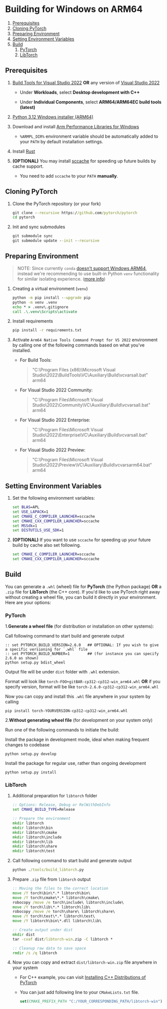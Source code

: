 # Building for Windows on ARM64

1. [Prerequisites](#prerequisites)
1. [Cloning PyTorch](#cloning-pytorch)
1. [Preparing Environment](#preparing-environment)
1. [Setting Environment Variables](#setting-environment-variables)
1. [Build](#build)
   1. [PyTorch](#pytorch)
   1. [LibTorch](#libtorch)


## Prerequisites

1. [Build Tools for Visual Studio 2022](https://aka.ms/vs/17/release/vs_BuildTools.exe) **OR** any version of [Visual Studio 2022](https://visualstudio.microsoft.com/downloads/)
   
   - Under **Workloads**, select **Desktop development with C++**

   - Under **Individual Components**, select **ARM64/ARM64EC build tools (latest)**

1. [Python 3.12 Windows installer (ARM64)](https://www.python.org/downloads/windows/)

1. Download and install [Arm Performance Libraries for Windows](https://developer.arm.com/Tools%20and%20Software/Arm%20Performance%20Libraries#Downloads)

   - `%ARMPL_DIR%` environment variable should be automatically added to your `PATH` by default installation settings.

1. Install [Rust](https://static.rust-lang.org/rustup/dist/x86_64-pc-windows-msvc/rustup-init.exe)

1. **(OPTIONAL)** You may install [sccache](https://github.com/mozilla/sccache/releases) for speeding up future builds by cache support.

   - You need to add `sccache` to your `PATH` **manually**.

## Cloning PyTorch

1. Clone the PyTorch repository (or your fork)

   ```cmd
   git clone --recursive https://github.com/pytorch/pytorch
   cd pytorch
   ```

1. Init and sync submodules

   ```cmd
   git submodule sync
   git submodule update --init --recursive
   ```

## Preparing Environment

> NOTE: Since currently `conda` [doesn't support Windows ARM64](https://github.com/conda/conda/issues/11472), instead we're recommending to use built-in Python `venv` functionality for similar isolating experience. ([more info](https://docs.python.org/3/library/venv.html))

1. Creating a virtual environment (`venv`)

   ```cmd
   python -m pip install --upgrade pip
   python -m venv .venv
   echo * > .venv\.gitignore
   call .\.venv\Scripts\activate
   ```

1. Install requirements

   ```cmd
   pip install -r requirements.txt
   ```

1. Activate `Arm64 Native Tools Command Prompt for VS 2022` environment by calling one of the following commands based on what you've installed.

   - For Build Tools:

      > "C:\Program Files (x86)\Microsoft Visual Studio\2022\BuildTools\VC\Auxiliary\Build\vcvarsall.bat" arm64

   - For Visual Studio 2022 Community:

      > "C:\Program Files\Microsoft Visual Studio\2022\Community\VC\Auxiliary\Build\vcvarsall.bat" arm64

   - For Visual Studio 2022 Enterprise:
   
      > "C:\Program Files\Microsoft Visual Studio\2022\Enterprise\VC\Auxiliary\Build\vcvarsall.bat" arm64

   - For Visual Studio 2022 Preview:
    
      > "C:\Program Files\Microsoft Visual Studio\2022\Preview\VC\Auxiliary\Build\vcvarsarm64.bat" arm64
   
   

## Setting Environment Variables
1. Set the following environment variables:

   ```cmd
   set BLAS=APL
   set USE_LAPACK=1
   set CMAKE_C_COMPILER_LAUNCHER=sccache
   set CMAKE_CXX_COMPILER_LAUNCHER=sccache
   set MSSdk=1
   set DISTUTILS_USE_SDK=1
   ```

1. **(OPTIONAL)** If you want to use `sccache` for speeding up your future build by cache also set following.

   ```cmd
   set CMAKE_C_COMPILER_LAUNCHER=sccache
   set CMAKE_CXX_COMPILER_LAUNCHER=sccache
   ```

## Build

You can generate a `.whl` (wheel) file for **PyTorch** (the Python package) **OR** a `.zip` file for **LibTorch** (the C++ core). If you'd like to use PyTorch right away without creating a wheel file, you can build it directly in your environment. Here are your options:

### PyTorch

1.**Generate a wheel file** (for distribution or installation on other systems):

Call following command to start build and generate output
   ```
   :: set PYTORCH_BUILD_VERSION=2.6.0   ## OPTIONAL: If you wish to give a specific versioning for `.whl` file 
   :: set PYTORCH_BUILD_NUMBER=1        ## (for instance you can specify 2.6.0 as shown) 
   python setup.py bdist_wheel
   ```

Output file will be under `dist` folder with `.whl` extension.
   
Format will look like `torch-FOO+gitBAR-cp312-cp312-win_arm64.whl`
**OR** if you specify version, format will be like `torch-2.6.0-cp312-cp312-win_arm64.whl`

Now you can copy and install this `.whl` file anywhere in your system by calling

   ```
   pip install torch-YOURVERSION-cp312-cp312-win_arm64.whl
   ```

2.**Without generating wheel file** (for development on your system only)

Run one of the following commands to initiate the build:

   Install the package in development mode, ideal when making frequent changes to codebase
   ```
   python setup.py develop 
   ```

   Install the package for regular use, rather than ongoing development
   ```
   python setup.py install 
   ```

### LibTorch

1. Additional preparation for `libtorch` folder

   ```cmd
   :: Options: Release, Debug or RelWithDebInfo
   set CMAKE_BUILD_TYPE=Release

   :: Prepare the environment
   mkdir libtorch
   mkdir libtorch\bin
   mkdir libtorch\cmake
   mkdir libtorch\include
   mkdir libtorch\lib
   mkdir libtorch\share
   mkdir libtorch\test
   ```

1. Call following command to start build and generate output

   ```cmd
   python ./tools/build_libtorch.py
   ```

1. Prepare `.zip` file from `libtorch` output

   ```cmd
   :: Moving the files to the correct location
   move /Y torch\bin\*.* libtorch\bin\
   move /Y torch\cmake\*.* libtorch\cmake\
   robocopy /move /e torch\include\ libtorch\include\
   move /Y torch\lib\*.* libtorch\lib\
   robocopy /move /e torch\share\ libtorch\share\
   move /Y torch\test\*.* libtorch\test\
   move /Y libtorch\bin\*.dll libtorch\lib\
   
   :: Create output under dist
   mkdir dist
   tar -cvaf dist/libtorch-win.zip -C libtorch *
   
   :: Cleanup raw data to save space
   rmdir /s /q libtorch
   ```

1. Now you can copy and extract `dist/libtorch-win.zip` file anywhere in your system

   - For C++ example, you can visit [Installing C++ Distributions of PyTorch](https://pytorch.org/cppdocs/installing.html)

   - You can just add following line to your `CMakeLists.txt` file.

      ```cmake
      set(CMAKE_PREFIX_PATH "C:/YOUR_CORRESPONDING_PATH/libtorch-win")
      ```
